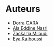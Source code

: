 # Auteurs

- [Dorra GARA](https://github.com/DorraGara)
- [Ala Eddine Nasri](https://github.com/Alaeddine-Nasri)
- [Zackaria Miloudi](https://github.com/zackmld)
- [Eya Kalboussi](https://github.com/eyakalboussi26)

